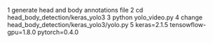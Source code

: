 1 generate head and body annotations file
2 cd head_body_detection/keras_yolo3
3 python yolo_video.py
4 change head_body_detection/keras_yolo3/yolo.py
5 keras=2.1.5 tensowflow-gpu=1.8.0 pytorch=0.4.0
